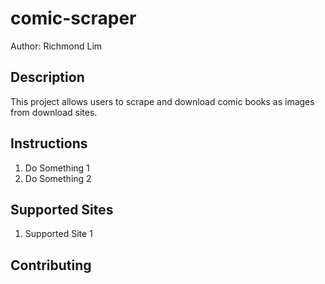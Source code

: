 # comic-scraper

Author: Richmond Lim

## Description

This project allows users to scrape and download comic books as images from download sites.

## Instructions

1. Do Something 1
1. Do Something 2

## Supported Sites

1. Supported Site 1

## Contributing

